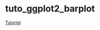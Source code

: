 # tuto_ggplot2_barplot

[Tutoriel](https://lcauquil.github.io/tuto_ggplot2_barplot/tuto_barplot_ggplot.html)

